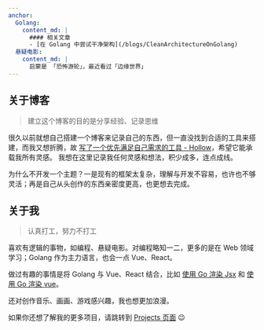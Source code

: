 ```yaml
---
anchor:
  Golang:
    content_md: |
      #### 相关文章
      - [在 Golang 中尝试干净架构](/blogs/CleanArchitectureOnGolang)
  悬疑电影:
    content_md: |
      启蒙是 「恐怖游轮」，最近看过「边缘世界」
---
```


## 关于博客
> 建立这个博客的目的是分享经验、记录思维

很久以前就想自己搭建一个博客来记录自己的东西，但一直没找到合适的工具来搭建，而我又想折腾，故 [写了一个优先满足自己需求的工具 - Hollow](https://github.com/zbysir/hollow)，希望它能承载我所有灵感。
我想在这里记录我任何灵感和想法，积少成多，连点成线。

为什么不开发一个主题？一是现有的框架太复杂，理解与开发不容易，也许也不够灵活；再是自己从头创作的东西亲密度更高，也更想去完成。

## 关于我
>  认真打工，努力不打工

喜欢有逻辑的事物，如编程、悬疑电影。对编程略知一二，更多的是在 Web 领域学习；Golang 作为主力语言，也会一点 Vue、React。

做过有趣的事情是将 Golang 与 Vue、React 结合，比如 [使用 Go 渲染 Jsx](https://github.com/zbysir/gojsx) 和 [使用 Go 渲染 vue](https://github.com/zbysir/go-vue-ssr)。

还对创作音乐、画画、游戏感兴趣，我也想更加浪漫。

如果你还想了解我的更多项目，请跳转到 [Projects 页面](/projects) 😉
